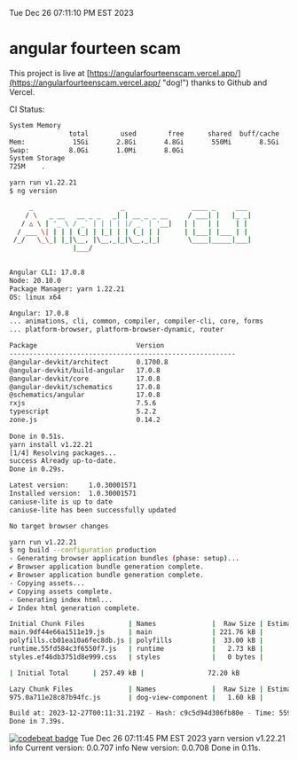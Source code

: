 Tue Dec 26 07:11:10 PM EST 2023

# angular fourteen scam


This project is live at [https://angularfourteenscam.vercel.app/](https://angularfourteenscam.vercel.app/ "dog!") thanks to Github and Vercel.

CI Status: 

```bash
System Memory
               total        used        free      shared  buff/cache   available
Mem:            15Gi       2.8Gi       4.8Gi       550Mi       8.5Gi        12Gi
Swap:          8.0Gi       1.0Mi       8.0Gi
System Storage
725M	.
```
```bash
yarn run v1.22.21
$ ng version

     _                      _                 ____ _     ___
    / \   _ __   __ _ _   _| | __ _ _ __     / ___| |   |_ _|
   / △ \ | '_ \ / _` | | | | |/ _` | '__|   | |   | |    | |
  / ___ \| | | | (_| | |_| | | (_| | |      | |___| |___ | |
 /_/   \_\_| |_|\__, |\__,_|_|\__,_|_|       \____|_____|___|
                |___/
    

Angular CLI: 17.0.8
Node: 20.10.0
Package Manager: yarn 1.22.21
OS: linux x64

Angular: 17.0.8
... animations, cli, common, compiler, compiler-cli, core, forms
... platform-browser, platform-browser-dynamic, router

Package                         Version
---------------------------------------------------------
@angular-devkit/architect       0.1700.8
@angular-devkit/build-angular   17.0.8
@angular-devkit/core            17.0.8
@angular-devkit/schematics      17.0.8
@schematics/angular             17.0.8
rxjs                            7.5.6
typescript                      5.2.2
zone.js                         0.14.2
    
Done in 0.51s.
yarn install v1.22.21
[1/4] Resolving packages...
success Already up-to-date.
Done in 0.29s.
```
```bash
Latest version:     1.0.30001571
Installed version:  1.0.30001571
caniuse-lite is up to date
caniuse-lite has been successfully updated

No target browser changes
```
```bash
yarn run v1.22.21
$ ng build --configuration production
- Generating browser application bundles (phase: setup)...
✔ Browser application bundle generation complete.
✔ Browser application bundle generation complete.
- Copying assets...
✔ Copying assets complete.
- Generating index html...
✔ Index html generation complete.

Initial Chunk Files           | Names              |  Raw Size | Estimated Transfer Size
main.9df44e66a1511e19.js      | main               | 221.76 kB |                60.28 kB
polyfills.cb01ea10a6fec8db.js | polyfills          |  33.00 kB |                10.66 kB
runtime.55fd584c3f6550f7.js   | runtime            |   2.73 kB |                 1.27 kB
styles.ef46db3751d8e999.css   | styles             |   0 bytes |                       -

| Initial Total      | 257.49 kB |                72.20 kB

Lazy Chunk Files              | Names              |  Raw Size | Estimated Transfer Size
975.0a711e28c87b94fc.js       | dog-view-component |   1.60 kB |               805 bytes

Build at: 2023-12-27T00:11:31.219Z - Hash: c9c5d94d306fb80e - Time: 5599ms
Done in 7.39s.
```
[![codebeat badge](https://codebeat.co/badges/8cb3c84a-d002-4f78-98dd-3540260c751a)](https://codebeat.co/projects/github-com-kfedora-angularfourteenscam-master)
Tue Dec 26 07:11:45 PM EST 2023
yarn version v1.22.21
info Current version: 0.0.707
info New version: 0.0.708
Done in 0.11s.
